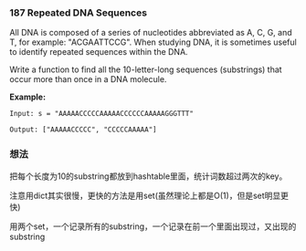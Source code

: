 ### 187 Repeated DNA Sequences

All DNA is composed of a series of nucleotides abbreviated as A, C, G, and T, for example: "ACGAATTCCG". When studying DNA, it is sometimes useful to identify repeated sequences within the DNA.

Write a function to find all the 10-letter-long sequences (substrings) that occur more than once in a DNA molecule.

**Example:**

```
Input: s = "AAAAACCCCCAAAAACCCCCCAAAAAGGGTTT"

Output: ["AAAAACCCCC", "CCCCCAAAAA"]
```

### 想法

把每个长度为10的substring都放到hashtable里面，统计词数超过两次的key。

注意用dict其实很慢，更快的方法是用set(虽然理论上都是O(1)，但是set明显更快)

用两个set，一个记录所有的substring，一个记录在前一个里面出现过，又出现的substring